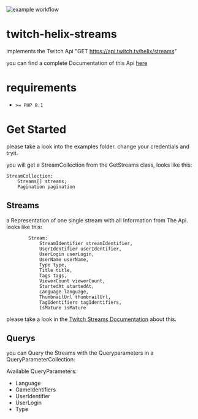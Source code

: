 ![example workflow](https://github.com/eihmels/twitch-helix-streams/actions/workflows/phpUnit.yml/badge.svg)

# twitch-helix-streams
implements the Twitch Api "GET https://api.twitch.tv/helix/streams"

you can find a complete Documentation of this Api [here](https://dev.twitch.tv/docs/api/reference/#get-streams)

# requirements

* ```>= PHP 8.1```

# Get Started

please take a look into the examples folder. change your credentials and tryit.

you will get a StreamCollection from the GetStreams class, looks like  this:

```
StreamCollection:
    Streams[] streams;
    Pagination pagination
```

## Streams

a Representation of one single stream with all Information from The Api. looks like this:

```
        Stream:
            StreamIdentifier streamIdentifier,
            UserIdentifier userIdentifier,
            UserLogin userLogin,
            UserName userName,
            Type type,
            Title title,
            Tags tags,
            ViewerCount viewerCount,
            StartedAt startedAt,
            Language language,
            ThumbnailUrl thumbnailUrl,
            TagIdentifiers tagIdentifiers,
            IsMature isMature
```

please take a look in the [Twitch Streams Documentation](https://dev.twitch.tv/docs/api/reference/#get-streams) about this.

## Querys

you can Query the Streams with the Queryparameters in a QueryParameterCollection:

Available QueryParameters:

* Language
* GameIdentifiers
* UserIdentifier
* UserLogin
* Type